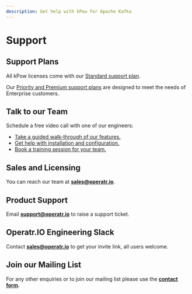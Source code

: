 ```yaml
---
description: Get help with kPow for Apache Kafka
---
```


# Support

## Support Plans

All kPow licenses come with our [Standard support plan](https://kpow.io/support).

Our [Priority and Premium support plans](https://kpow.io/support) are designed to meet the needs of Enterprise customers.

## Talk to our Team

Schedule a free video call with one of our engineers:

* [Take a guided walk-through of our features.](https://app.acuityscheduling.com/schedule.php?owner=18573330\&appointmentType=11976324)
* [Get help with installation and configuration.](https://app.acuityscheduling.com/schedule.php?owner=18573330\&appointmentType=14177371)
* [Book a training session for your team.](https://app.acuityscheduling.com/schedule.php?owner=18573330\&appointmentType=14178376)&#x20;

## Sales and Licensing

You can reach our team at [**sales@operatr.io**](mailto:sales@operatr.io).

## Product Support

Email [**support@operatr.io**](mailto:support@operatr.io) to raise a support ticket.&#x20;

## Operatr.IO Engineering Slack

Contact [**sales@operatr.io**](mailto:sales@operatr.io) to get your invite link, all users welcome.

## Join our Mailing List

For any other enquiries or to join our mailing list please use the [**contact form**](https://operatr.io/contact/)**.**
